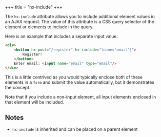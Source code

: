 +++
title = "hx-include"
+++

The `hx-include` attribute allows you to include additional element values in an AJAX request.  The value of
 this attribute is a CSS query selector of the element or elements to include in the query.

Here is an example that includes a separate input value:

```html
<div>
    <button hx-post="/register" hx-include="[name='email']">
        Register!
    </button>
    Enter email: <input name="email" type="email"/>
</div>
```

This is a little contrived as you would typically enclose both of these elements in a `form` and submit
the value automatically, but it demonstrates the concept.

Note that if you include a non-input element, all input elements enclosed in that element will be included.

## Notes

* `hx-include` is inherited and can be placed on a parent element
